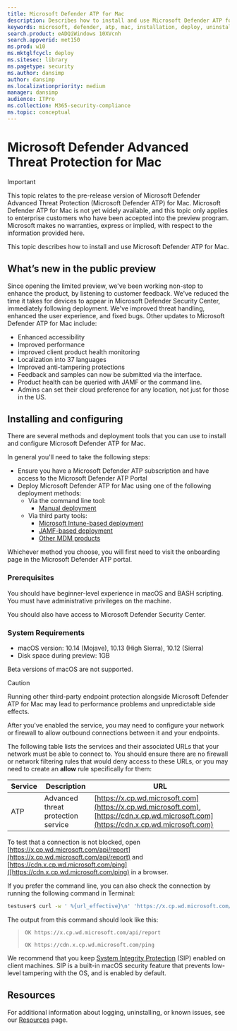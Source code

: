 ```yaml
---
title: Microsoft Defender ATP for Mac
description: Describes how to install and use Microsoft Defender ATP for Mac.
keywords: microsoft, defender, atp, mac, installation, deploy, uninstallation, intune, jamf, macos, mojave, high sierra, sierra
search.product: eADQiWindows 10XVcnh
search.appverid: met150
ms.prod: w10
ms.mktglfcycl: deploy
ms.sitesec: library
ms.pagetype: security
ms.author: dansimp
author: dansimp
ms.localizationpriority: medium
manager: dansimp
audience: ITPro
ms.collection: M365-security-compliance 
ms.topic: conceptual
---
```


# Microsoft Defender Advanced Threat Protection for Mac

>[!IMPORTANT]
>This topic relates to the pre-release version of Microsoft Defender Advanced Threat Protection (Microsoft Defender ATP) for Mac. Microsoft Defender ATP for Mac is not yet widely available, and this topic only applies to enterprise customers who have been accepted into the preview program. Microsoft makes no warranties, express or implied, with respect to the information provided here.

This topic describes how to install and use Microsoft Defender ATP for Mac.

## What’s new in the public preview

Since opening the limited preview, we've been working non-stop to enhance the product, by listening to customer feedback. We've reduced the time it takes for devices to appear in Microsoft Defender Security Center, immediately following deployment. We've improved threat handling, enhanced the user experience, and fixed bugs. Other updates to Microsoft Defender ATP for Mac include:

- Enhanced accessibility
- Improved performance
- improved client product health monitoring
- Localization into 37 languages
- Improved anti-tampering protections
- Feedback and samples can now be submitted via the interface.
- Product health can be queried with JAMF or the command line.
- Admins can set their cloud preference for any location, not just for those in the US.

## Installing and configuring

There are several methods and deployment tools that you can use to install and configure Microsoft Defender ATP for Mac.

In general you'll need to take the following steps:

- Ensure you have a Microsoft Defender ATP subscription and have access to the Microsoft Defender ATP Portal
- Deploy Microsoft Defender ATP for Mac using one of the following deployment methods:
  - Via the command line tool:
    - [Manual deployment](microsoft-defender-atp-mac-install-manually.md)
  - Via third party tools:
    - [Microsoft Intune-based deployment](microsoft-defender-atp-mac-install-with-intune.md)
    - [JAMF-based deployment](microsoft-defender-atp-mac-install-with-jamf.md)
    - [Other MDM products](microsoft-defender-atp-mac-install-with-other-mdm.md)

Whichever method you choose, you will first need to visit the onboarding page in the Microsoft Defender ATP portal.

### Prerequisites

You should have beginner-level experience in macOS and BASH scripting. You must have administrative privileges on the machine.

You should also have access to Microsoft Defender Security Center.

### System Requirements

- macOS version: 10.14 (Mojave), 10.13 (High Sierra), 10.12 (Sierra)
- Disk space during preview: 1GB

Beta versions of macOS are not supported.

> [!CAUTION]
> Running other third-party endpoint protection alongside Microsoft Defender ATP for Mac may lead to performance problems and unpredictable side effects.

After you've enabled the service, you may need to configure your network or firewall to allow outbound connections between it and your endpoints.

The following table lists the services and their associated URLs that your network must be able to connect to. You should ensure there are no firewall or network filtering rules that would deny access to these URLs, or you may need to create an **allow** rule specifically for them:

| Service        | Description                          | URL                                                                  |
| -------------- | ------------------------------------ | -------------------------------------------------------------------- |
| ATP            | Advanced threat protection service   | [https://x.cp.wd.microsoft.com](https://x.cp.wd.microsoft.com), [https://cdn.x.cp.wd.microsoft.com](https://cdn.x.cp.wd.microsoft.com) |

To test that a connection is not blocked, open [https://x.cp.wd.microsoft.com/api/report](https://x.cp.wd.microsoft.com/api/report) and [https://cdn.x.cp.wd.microsoft.com/ping]([https://cdn.x.cp.wd.microsoft.com/ping) in a browser.

If you prefer the command line, you can also check the connection by running the following command in Terminal:

```bash
testuser$ curl -w ' %{url_effective}\n' 'https://x.cp.wd.microsoft.com/api/report' 'https://cdn.x.cp.wd.microsoft.com/ping'
```

The output from this command should look like this:

> `OK https://x.cp.wd.microsoft.com/api/report`
>
> `OK https://cdn.x.cp.wd.microsoft.com/ping`


We recommend that you keep [System Integrity Protection](https://support.apple.com/en-us/HT204899) (SIP) enabled on client machines. SIP is a built-in macOS security feature that prevents low-level tampering with the OS, and is enabled by default.

## Resources

For additional information about logging, uninstalling, or known issues, see our [Resources](microsoft-defender-atp-mac-resources.md) page.
